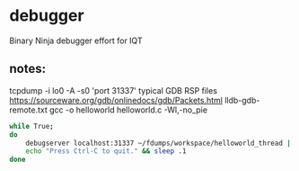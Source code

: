 # debugger

Binary Ninja debugger effort for IQT

## notes:

tcpdump -i lo0 -A -s0 'port 31337'
typical GDB RSP files
https://sourceware.org/gdb/onlinedocs/gdb/Packets.html
lldb-gdb-remote.txt
gcc -o helloworld helloworld.c -Wl,-no_pie

```bash
while True;
do
	debugserver localhost:31337 ~/fdumps/workspace/helloworld_thread || echo "App crashed... restarting..." >&2
	echo "Press Ctrl-C to quit." && sleep .1
done
```

